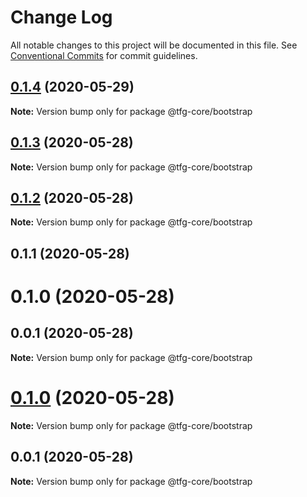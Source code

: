 # Change Log

All notable changes to this project will be documented in this file.
See [Conventional Commits](https://conventionalcommits.org) for commit guidelines.

## [0.1.4](https://github.com/isidrok/tfg/compare/@tfg-core/bootstrap@0.1.3...@tfg-core/bootstrap@0.1.4) (2020-05-29)

**Note:** Version bump only for package @tfg-core/bootstrap





## [0.1.3](https://github.com/isidrok/tfg/compare/@tfg-core/bootstrap@0.1.2...@tfg-core/bootstrap@0.1.3) (2020-05-28)

**Note:** Version bump only for package @tfg-core/bootstrap





## [0.1.2](https://github.com/isidrok/tfg/compare/@tfg-core/bootstrap@0.1.1...@tfg-core/bootstrap@0.1.2) (2020-05-28)

**Note:** Version bump only for package @tfg-core/bootstrap





## 0.1.1 (2020-05-28)



# 0.1.0 (2020-05-28)



## 0.0.1 (2020-05-28)

**Note:** Version bump only for package @tfg-core/bootstrap





# [0.1.0](https://github.com/isidrok/tfg/compare/v0.0.1...v0.1.0) (2020-05-28)

**Note:** Version bump only for package @tfg-core/bootstrap





## 0.0.1 (2020-05-28)

**Note:** Version bump only for package @tfg-core/bootstrap
